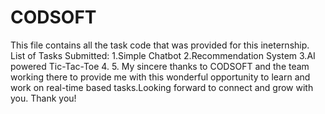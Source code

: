 # CODSOFT
This file contains all the task code that was provided for this ineternship.
List of Tasks Submitted:
1.Simple Chatbot
2.Recommendation System
3.AI powered Tic-Tac-Toe
4.
5.
My sincere thanks to CODSOFT and the team working there to provide me with this wonderful opportunity to learn and work on real-time based tasks.Looking forward to connect and grow with you.
Thank you!
